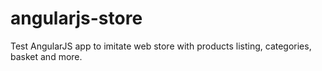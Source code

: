 # angularjs-store
Test AngularJS app to imitate web store with products listing, categories, basket and more.
